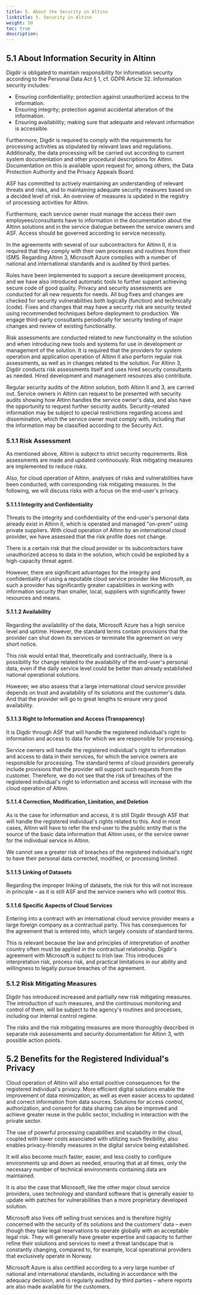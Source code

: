 ```yaml
---
title: 5. About the Security in Altinn
linktitle: 5. Security in Altinn
weight: 50
toc: true
description: 
---
```


## 5.1 About Information Security in Altinn
Digdir is obligated to maintain responsibility for information security according to the Personal Data Act § 1, cf. GDPR
Article 32. Information security includes:

- Ensuring confidentiality; protection against unauthorized access to the information.
- Ensuring integrity; protection against accidental alteration of the information.
- Ensuring availability; making sure that adequate and relevant information is accessible.

Furthermore, Digdir is required to comply with the requirements for processing activities as stipulated by relevant laws
and regulations. Additionally, the data processing will be carried out according to current system documentation and
other procedural descriptions for Altinn. Documentation on this is available upon request for, among others, the Data
Protection Authority and the Privacy Appeals Board.

ASF has committed to actively maintaining an understanding of relevant threats and risks, and to maintaining adequate
security measures based on a decided level of risk. An overview of measures is updated in the registry of processing
activities for Altinn.

Furthermore, each service owner must manage the access their own employees/consultants have to information in the
documentation about the Altinn solutions and in the service dialogue between the service owners and ASF. Access should
be governed according to service necessity.

In the agreements with several of our subcontractors for Altinn II, it is required that they comply with their own
processes and routines from their ISMS. Regarding Altinn 3, Microsoft Azure complies with a number of national and
international standards and is audited by third parties.

Rules have been implemented to support a secure development process, and we have also introduced automatic tools to
further support achieving secure code of good quality. Privacy and security assessments are conducted for all new
requests for needs. All bug fixes and changes are checked for security vulnerabilities both logically (function) and
technically (code). Fixes and changes that may have a security risk are security tested using recommended techniques
before deployment to production. We engage third-party consultants periodically for security testing of major changes
and review of existing functionality.

Risk assessments are conducted related to new functionality in the solution and when introducing new tools and systems
for use in development or management of the solution. It is required that the providers for system operation and
application operation of Altinn II also perform regular risk assessments, as well as in changes related to the solution.
For Altinn 3, Digdir conducts risk assessments itself and uses hired security consultants as needed. Hired development
and management resources also contribute.

Regular security audits of the Altinn solution, both Altinn II and 3, are carried out. Service owners in Altinn can
request to be presented with security audits showing how Altinn handles the service owner's data, and also have the
opportunity to request further security audits. Security-related information may be subject to special restrictions
regarding access and dissemination, which the service owner must comply with, including that the information may be
classified according to the Security Act.

### 5.1.1 Risk Assessment
As mentioned above, Altinn is subject to strict security requirements. Risk assessments are made and updated
continuously. Risk mitigating measures are implemented to reduce risks.

Also, for cloud operation of Altinn, analyses of risks and vulnerabilities have been conducted, with corresponding risk
mitigating measures. In the following, we will discuss risks with a focus on the end-user's privacy.

#### 5.1.1.1 Integrity and Confidentiality
Threats to the integrity and confidentiality of the end-user's personal data already exist in Altinn II, which is
operated and managed "on-prem" using private suppliers. With cloud operation of Altinn by an international cloud
provider, we have assessed that the risk profile does not change.

There is a certain risk that the cloud provider or its subcontractors have unauthorized access to data in the solution,
which could be exploited by a high-capacity threat agent.

However, there are significant advantages for the integrity and confidentiality of using a reputable cloud service
provider like Microsoft, as such a provider has significantly greater capabilities in working with information security
than smaller, local, suppliers with significantly fewer resources and means.

#### 5.1.1.2 Availability
Regarding the availability of the data, Microsoft Azure has a high service level and uptime. However, the standard terms
contain provisions that the provider can shut down its services or terminate the agreement on very short notice.

This risk would entail that, theoretically and contractually, there is a possibility for change related to the
availability of the end-user's personal data, even if the daily service level could be better than already established
national operational solutions.

However, we also assess that a large international cloud service provider depends on trust and availability of its
solutions and the customer's data. And that the provider will go to great lengths to ensure very good availability.

#### 5.1.1.3 Right to Information and Access (Transparency)
It is Digdir through ASF that will handle the registered individual's right to information and access to data for which
we are responsible for processing.

Service owners will handle the registered individual's right to information and access to data in their services, for
which the service owners are responsible for processing. The standard terms of cloud providers generally include
provisions that the provider will support such requests from the customer. Therefore, we do not see that the risk of
breaches of the registered individual's right to information and access will increase with the cloud operation of
Altinn.

#### 5.1.1.4 Correction, Modification, Limitation, and Deletion
As is the case for information and access, it is still Digdir through ASF that will handle the registered individual's
rights related to this. And in most cases, Altinn will have to refer the end-user to the public entity that is the
source of the basic data information that Altinn uses, or the service owner for the individual service in Altinn.

We cannot see a greater risk of breaches of the registered individual's right to have their personal data corrected,
modified, or processing limited.

#### 5.1.1.5 Linking of Datasets
Regarding the improper linking of datasets, the risk for this will not increase in principle – as it is still ASF and
the service owners who will control this.

#### 5.1.1.6 Specific Aspects of Cloud Services
Entering into a contract with an international cloud service provider means a large foreign company as a contractual
party. This has consequences for the agreement that is entered into, which largely consists of standard terms.

This is relevant because the law and principles of interpretation of another country often must be applied in the
contractual relationship. Digdir's agreement with Microsoft is subject to Irish law. This introduces interpretation
risk, process risk, and practical limitations in our ability and willingness to legally pursue breaches of the
agreement.

### 5.1.2 Risk Mitigating Measures
Digdir has introduced increased and partially new risk mitigating measures. The introduction of such measures, and the
continuous monitoring and control of them, will be subject to the agency's routines and processes, including our
internal control regime.

The risks and the risk mitigating measures are more thoroughly described in separate risk assessments and security
documentation for Altinn 3, with possible action points.

## 5.2 Benefits for the Registered Individual's Privacy
Cloud operation of Altinn will also entail positive consequences for the registered individual's privacy. More efficient
digital solutions enable the improvement of data minimization, as well as even easier access to updated and correct
information from data sources. Solutions for access control, authorization, and consent for data sharing can also be
improved and achieve greater reuse in the public sector, including in interaction with the private sector.

The use of powerful processing capabilities and scalability in the cloud, coupled with lower costs associated with
utilizing such flexibility, also enables privacy-friendly measures in the digital service being established.

It will also become much faster, easier, and less costly to configure environments up and down as needed, ensuring that
at all times, only the necessary number of technical environments containing data are maintained.

It is also the case that Microsoft, like the other major cloud service providers, uses technology and standard software
that is generally easier to update with patches for vulnerabilities than a more proprietary developed solution.

Microsoft also lives off selling trust services and is therefore highly concerned with the security of its solutions and
the customers' data – even though they take legal reservations to operate globally with an acceptable legal risk. They
will generally have greater expertise and capacity to further refine their solutions and services to meet a threat
landscape that is constantly changing, compared to, for example, local operational providers that exclusively operate in
Norway.

Microsoft Azure is also certified according to a very large number of national and international standards, including in
accordance with the adequacy decision, and is regularly audited by third parties – where reports are also made available
for the customers.
